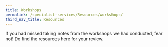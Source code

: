 ```yaml
---
title: Workshops
permalink: /specialist-services/Resources/workshops/
third_nav_title: Resources
---
```


If you had missed taking notes from the workshops we had conducted, fear not! Do find the resources here for your review.

